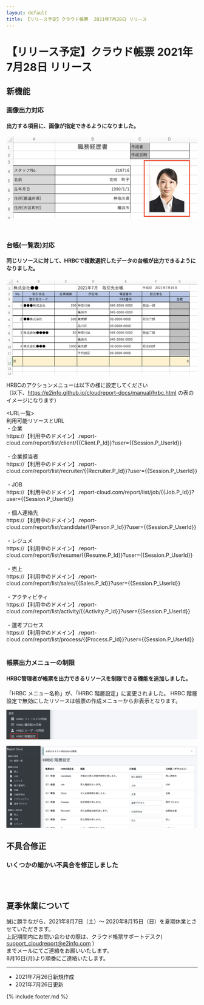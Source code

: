 ```yaml
---
layout: default
title: 【リリース予定】クラウド帳票  2021年7月28日 リリース
---
```


# 【リリース予定】クラウド帳票  2021年7月28日 リリース 

## 新機能

### 画像出力対応
#### 出力する項目に、画像が指定できるようになりました。

![画像出力対応](images/20210720/rl210720_1.png)

<br>

### 台帳(一覧表)対応
#### 同じリソースに対して、HRBCで複数選択したデータの台帳が出力できるようになりました。

![台帳(一覧表)対応](images/20210720/rl210720_2.png)

HRBCのアクションメニューは以下の様に設定してください<br>
（以下、https://e2info.github.io/cloudreport-docs/manual/hrbc.html  の表のイメージになります）

<URL一覧> <br>
利用可能リソースとURL<br>
・企業<br>
https://【利用中のドメイン】.report-cloud.com/report/list/client/{{Client.P_Id}}?user={{Session.P_UserId}}<br><br>
・企業担当者<br>
https://【利用中のドメイン】.report-cloud.com/report/list/recruiter/{{Recruiter.P_Id}}?user={{Session.P_UserId}}<br><br>
・JOB<br>
https://【利用中のドメイン】.report-cloud.com/report/list/job/{{Job.P_Id}}?user={{Session.P_UserId}}<br><br>
・個人連絡先<br>
https://【利用中のドメイン】.report-cloud.com/report/list/candidate/{{Person.P_Id}}?user={{Session.P_UserId}}<br><br>
・レジュメ<br>
https://【利用中のドメイン】.report-cloud.com/report/list/resume/{{Resume.P_Id}}?user={{Session.P_UserId}}<br><br>
・売上<br>
https://【利用中のドメイン】.report-cloud.com/report/list/sales/{{Sales.P_Id}}?user={{Session.P_UserId}}<br><br>
・アクティビティ<br>
https://【利用中のドメイン】.report-cloud.com/report/list/activity/{{Activity.P_Id}}?user={{Session.P_UserId}}<br><br>
・選考プロセス<br>
https://【利用中のドメイン】.report-cloud.com/report/list/process/{{Process.P_Id}}?user={{Session.P_UserId}}<br><br>



### 帳票出力メニューの制限
#### HRBC管理者が帳票を出力できるリソースを制限できる機能を追加しました。

「HRBC メニュー名称」が、「HRBC 階層設定」に変更されました。
HRBC 階層設定で無効にしたリソースは帳票の作成メニューから非表示となります。

![帳票出力メニューの制限1](images/20210720/rl210720_3.png)

![帳票出力メニューの制限2](images/20210720/rl210720_4.png)


## 不具合修正

### いくつかの細かい不具合を修正しました

<br>
<br>

## 夏季休業について

誠に勝手ながら、2021年8月7日（土）～ 2020年8月15日（日）を夏期休業とさせていただきます。<br>
上記期間内にお問い合わせの際は、クラウド帳票サポートデスク( support_cloudreport@e2info.com )<br>
までメールにてご連絡をお願いいたします。<br>
8月16日(月)より順番にご連絡いたします。

-----
* 2021年7月26日新規作成
* 2021年7月26日更新

{% include footer.md %}
